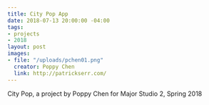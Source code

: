 ```yaml
---
title: City Pop App
date: 2018-07-13 20:00:00 -04:00
tags:
- projects
- 2018
layout: post
images:
- file: "/uploads/pchen01.png"
  creator: Poppy Chen
  link: http://patrickserr.com/
---
```


City Pop, a project by Poppy Chen for Major Studio 2, Spring 2018
